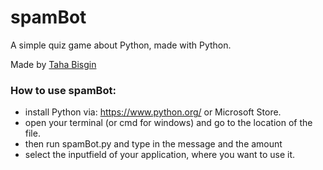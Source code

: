 # spamBot
A simple quiz game about Python, made with Python.

Made by [Taha Bisgin](https://tahabisginsoftware.com)

### How to use spamBot:
- install Python via: https://www.python.org/ or Microsoft Store.
- open your terminal (or cmd for windows) and go to the location of the file.
- then run spamBot.py and type in the message and the amount
- select the inputfield of your application, where you want to use it.

